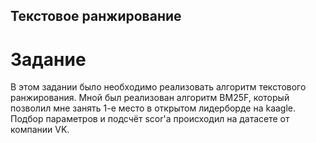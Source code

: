 ## Текстовое ранжирование
# Задание
В этом задании было необходимо реализовать алгоритм текстового ранжирования. 
Мной был реализован алгоритм BM25F, который позволил мне занять 1-е место в открытом лидерборде на kaagle.
Подбор параметров и подсчёт scor'а происходил на датасете от компании VK.